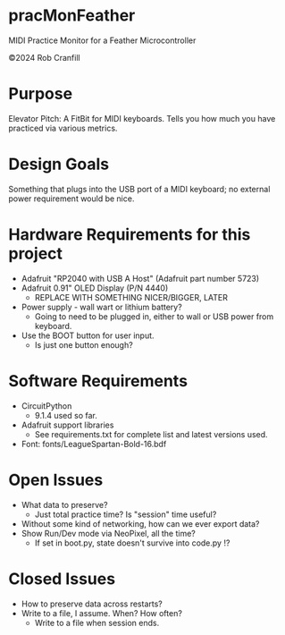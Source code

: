 # pracMonFeather
MIDI Practice Monitor for a Feather Microcontroller

&copy;2024 Rob Cranfill

# Purpose
Elevator Pitch: A FitBit for MIDI keyboards. Tells you how much you have practiced via various metrics.

# Design Goals
Something that plugs into the USB port of a MIDI keyboard; no external power requirement would be nice.

# Hardware Requirements for this project
* Adafruit "RP2040 with USB A Host" (Adafruit part number 5723)
* Adafruit 0.91" OLED Display (P/N 4440)
  * REPLACE WITH SOMETHING NICER/BIGGER, LATER
* Power supply - wall wart or lithium battery?
  * Going to need to be plugged in, either to wall or USB power from keyboard.
* Use the BOOT button for user input.
  * Is just one button enough?

# Software Requirements

* CircuitPython
  * 9.1.4 used so far.
* Adafruit support libraries
  * See requirements.txt for complete list and latest versions used.
* Font: fonts/LeagueSpartan-Bold-16.bdf

# Open Issues
* What data to preserve?
  * Just total practice time? Is "session" time useful?
* Without some kind of networking, how can we ever export data?
* Show Run/Dev mode via NeoPixel, all the time?
  * If set in boot.py, state doesn't survive into code.py !?

# Closed Issues
  * How to preserve data across restarts?
  * Write to a file, I assume. When? How often?
    * Write to a file when session ends.

